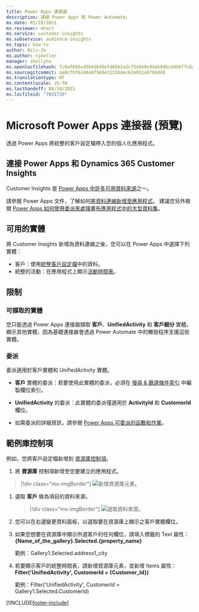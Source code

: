 ```yaml
---
title: Power Apps 連接器
description: 連接 Power Apps 和 Power Automate。
ms.date: 01/19/2021
ms.reviewer: mhart
ms.service: customer-insights
ms.subservice: audience-insights
ms.topic: how-to
author: Nils-2m
ms.author: nikeller
manager: shellyha
ms.openlocfilehash: fc0af656cd5b436d9efd65b2a2c75dde9c9deb9dbcdd56ffc6a960f5878a631f
ms.sourcegitcommit: aa0cfbf6240a9f560e3131bdec63e051a8786dd4
ms.translationtype: HT
ms.contentlocale: zh-TW
ms.lasthandoff: 08/10/2021
ms.locfileid: "7031739"
---
```

# <a name="microsoft-power-apps-connector-preview"></a>Microsoft Power Apps 連接器 (預覽)

透過 Power Apps 將統整的客戶設定檔帶入您的個人化應用程式。

## <a name="connect-power-apps-and-dynamics-365-customer-insights"></a>連接 Power Apps 和 Dynamics 365 Customer Insights

Customer Insights 是 [Power Apps 中許多可用資料來源](/powerapps/maker/canvas-apps/working-with-data-sources)之一。

請參閱 Power Apps 文件，了解如何[將資料連線新增至應用程式](/powerapps/maker/canvas-apps/add-data-connection)。 建議您另外檢閱 [Power Apps 如何使用委派來處理畫布應用程式中的大型資料集](/powerapps/maker/canvas-apps/delegation-overview)。

## <a name="available-entities"></a>可用的實體

將 Customer Insights 新增為資料連線之後，您可以在 Power Apps 中選擇下列實體：

- 客戶：使用[統整客戶設定檔](customer-profiles.md)中的資料。
- 統整的活動：在應用程式上顯示[活動時間表](activities.md)。

## <a name="limitations"></a>限制

### <a name="retrievable-entities"></a>可擷取的實體

您只能透過 Power Apps 連接器擷取 **客戶**、**UnifiedActivity** 和 **客戶細分** 實體。 顯示其他實體，因為基礎連接器會透過 Power Automate 中的觸發程序支援這些實體。  

### <a name="delegation"></a>委派

委派適用於客戶實體和 UnifiedActivity 實體。 

- **客戶** 實體的委派：若要使用此實體的委派，必須在 [搜尋 & 篩選條件索引](search-filter-index.md) 中編製欄位索引。  

- **UnifiedActivity** 的委派：此實體的委派僅適用於 **ActivityId** 和 **CustomerId** 欄位。  

- 如需委派的詳細資訊，請參閱 [Power Apps 可委派的函數和作業](/connectors/commondataservice/#power-apps-delegable-functions-and-operations-for-the-cds-for-apps)。 

## <a name="example-gallery-control"></a>範例庫控制項

例如，您將客戶設定檔新增到 [資源庫控制項](/powerapps/maker/canvas-apps/add-gallery)。

1. 將 **資源庫** 控制項新增至您要建立的應用程式。

> [!div class="mx-imgBorder"]
> ![新增資源庫元素。](media/connector-powerapps9.png "新增資源庫元素")

1. 選取 **客戶** 做為項目的資料來源。

    > [!div class="mx-imgBorder"]
    > ![選取資料來源。](media/choose-datasource-powerapps.png "選取資料來源")

1. 您可以在右邊變更資料面板，以選取要在資源庫上顯示之客戶實體欄位。

1. 如果您想要在資源庫中顯示所選客戶的任何欄位，請填入標籤的 Text 屬性：**{Name_of_the_gallery}.Selected.{property_name}**

    範例：Gallery1.Selected.address1_city

1. 若要顯示客戶的統整時間表，請新增資源庫元素，並新增 Items 屬性：**Filter('UnifiedActivity', CustomerId = {Customer_Id})**

    範例：Filter('UnifiedActivity', CustomerId = Gallery1.Selected.CustomerId)


[!INCLUDE[footer-include](../includes/footer-banner.md)]